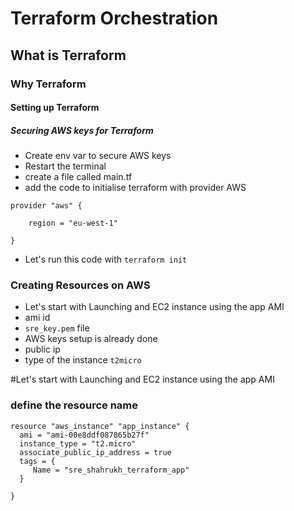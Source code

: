 # Terraform Orchestration
##  What is Terraform
### Why Terraform
#### Setting up Terraform
##### Securing AWS keys for Terraform

- Create env var to secure AWS keys
- Restart the terminal
- create a file called main.tf
- add the code to initialise terraform with provider AWS

```
provider "aws" {
  
    region = "eu-west-1"

}
```
- Let's run this code with `terraform init`

### Creating Resources on AWS
- Let's start with Launching and EC2 instance using the app AMI
- ami id ` `
- `sre_key.pem` file
- AWS keys setup is already done 
- public ip 
- type of the instance `t2micro`
  
#Let's start with Launching and EC2 instance using the app AMI
### define the resource name
```
resource "aws_instance" "app_instance" {
  ami = "ami-00e8ddf087865b27f"
  instance_type = "t2.micro"
  associate_public_ip_address = true
  tags = { 
     Name = "sre_shahrukh_terraform_app"
  }

}
```
